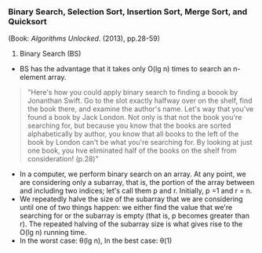 ### Binary Search, Selection Sort, Insertion Sort, Merge Sort, and Quicksort 
(Book: *Algorithms Unlocked*. (2013), pp.28-59)

1. Binary Search (BS)
- BS has the advantage that it takes only O(lg n) times to search an n-element array.

>"Here's how you could apply binary search to finding a boook by Jonanthan Swift.
Go to the slot exactly halfway over on the shelf, find the book there,
and examine the author's name. Let's way that you've found a book by Jack
London. Not only is that not the book you're searching for, but because you
know that the books are sorted alphabetically by author, you know that all
books to the left of the book by London can't be what you're searching for.
By looking at just one book, you hve eliminated half of the books on the shelf
from consideration! (p.28)"


- In a computer, we perform binary search on an array. At any point, we are considering only a subarray, that is, the portion of the array between and including two indices; let's call them p and r. Initially, p =1 and r = n.
- We repeatedly halve the size of the subarray that we are considering until one of two things happen: we either find the value that we're searching for or the subarray is empty (that is, p becomes greater than r). The repeated halving of the subarray size is what gives rise to the O(lg n) running time.
- In the worst case: &theta;(lg n), In the best case: &theta;(1)
